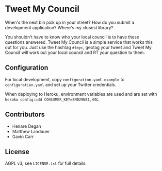 Tweet My Council
================

When's the next bin pick up in your street? How do you submit a development application? Where's my closest library?

You shouldn't have to know who your local council is to have these questions answered. Tweet My Council is a simple service that works this out for you. Just use the hashtag `#tmyc`, geotag your tweet and Tweet My Council will work out your local council and RT your question to them.

Configuration
-------------

For local development, copy `configuration.yaml.example` to `configuration.yaml` and set up your Twitter credentials.

When deploying to Heroku, environment variables are used and are set with `heroku config:add CONSUMER_KEY=8N029N81`, etc.

Contributors
------------

* Henare Degan
* Matthew Landauer
* Gavin Carr

License
-------

AGPL v3, see `LICENSE.txt` for full details.
